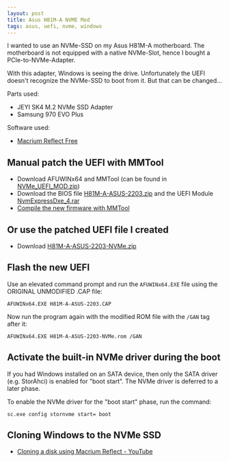 ```yaml
---
layout: post
title: Asus H81M-A NVME Mod
tags: asus, uefi, nvme, windows
---
```


I wanted to use an NVMe-SSD on my Asus H81M-A motherboard. The motherboard is not equipped with a native NVMe-Slot, hence I bought a PCIe-to-NVMe-Adapter.

With this adapter, Windows is seeing the drive. Unfortunately the UEFI doesn't recognize the NVMe-SSD to boot from it. But that can be changed...

Parts used:

- JEYI SK4 M.2 NVMe SSD Adapter
- Samsung 970 EVO Plus

Software used:

- [Macrium Reflect Free](https://www.macrium.com/reflectfree)

## Manual patch the UEFI with MMTool

- Download AFUWINx64 and MMTool (can be found in [NVMe_UEFI_MOD.zip](http://dl.duckteam.org/mods/NVMe_UEFI_MOD/NVMe_UEFI_MOD.zip))
- Download the BIOS file [H81M-A-ASUS-2203.zip](https://dlcdnets.asus.com/pub/ASUS/mb/LGA1150/H81M-A/H81M-A-ASUS-2203.zip) and the UEFI Module [NvmExpressDxe_4.rar](https://www.win-unattended.de/Benutzer/Fernando/BIOS-Files/non-Intel/NVMe%20Modules/NvmExpressDxe_4.rar)
- [Compile the new firmware with MMTool](https://rothlive.de/de/article/asus-rampage-iv-samsung-970-pro-einbauen-uefi-mod-bei-ami-uefi-bios)

## Or use the patched UEFI file I created

- Download [H81M-A-ASUS-2203-NVMe.zip](https://github.com/ikem-krueger/ikem-krueger.github.io/raw/master/_files/UEFI/H81M-A-ASUS-2203-NVMe.zip)

## Flash the new UEFI

Use an elevated command prompt and run the `AFUWINx64.EXE` file using the ORIGINAL UNMODIFIED .CAP file:

```
AFUWINx64.EXE H81M-A-ASUS-2203.CAP
```

Now run the program again with the modified ROM file with the `/GAN` tag after it:

```
AFUWINx64.EXE H81M-A-ASUS-2203-NVMe.rom /GAN
```

## Activate the built-in NVMe driver during the boot

If you had Windows installed on an SATA device, then only the SATA driver (e.g. StorAhci) is enabled for "boot start". The NVMe driver is deferred to a later phase.

To enable the NVMe driver for the "boot start" phase, run the command:

```
sc.exe config stornvme start= boot
```

## Cloning Windows to the NVMe SSD

- [Cloning a disk using Macrium Reflect - YouTube](https://www.youtube.com/watch?v=LClr3FPg4_4)
